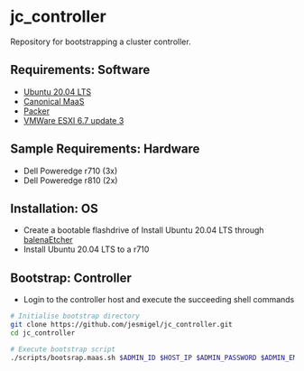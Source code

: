 # jc_controller
Repository for bootstrapping a cluster controller.

## Requirements: Software
- [Ubuntu 20.04 LTS](https://releases.ubuntu.com/)
- [Canonical MaaS](https://maas.io/docs/snap/2.9/ui/installation)
- [Packer](https://learn.hashicorp.com/tutorials/packer/getting-started-install)
- [VMWare ESXI 6.7 update 3](https://my.vmware.com/en/group/vmware/evalcenter?p=free-esxi6)

## Sample Requirements: Hardware
- Dell Poweredge r710 (3x)
- Dell Poweredge r810 (2x)

## Installation: OS
- Create a bootable flashdrive of Install Ubuntu 20.04 LTS through [balenaEtcher](https://www.balena.io/etcher/)
- Install Ubuntu 20.04 LTS to a r710

## Bootstrap: Controller
- Login to the controller host and execute the succeeding shell commands
```bash
# Initialise bootstrap directory
git clone https://github.com/jesmigel/jc_controller.git
cd jc_controller

# Execute bootstrap script
./scripts/bootsrap.maas.sh $ADMIN_ID $HOST_IP $ADMIN_PASSWORD $ADMIN_EMAIL $GITHUB_USER 
```